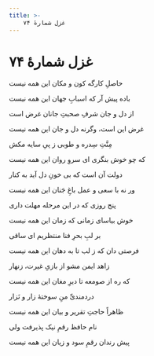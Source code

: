 ```yaml
---
title: >-
    غزل شمارهٔ ۷۴
---
```

# غزل شمارهٔ ۷۴

<div class="b" id="bn1"><div class="m1"><p>حاصلِ کارگه کون و مکان این همه نیست</p></div>
<div class="m2"><p>باده پیش آر که اسبابِ جهان این همه نیست</p></div></div>
<div class="b" id="bn2"><div class="m1"><p>از دل و جان شرفِ صحبتِ جانان غرض است</p></div>
<div class="m2"><p>غرض این است، وگرنه دل و جان این همه نیست</p></div></div>
<div class="b" id="bn3"><div class="m1"><p>مِنَّتِ سِدره و طوبی ز پیِ سایه مکش</p></div>
<div class="m2"><p>که چو خوش بنگری ای سروِ روان این همه نیست</p></div></div>
<div class="b" id="bn4"><div class="m1"><p>دولت آن است که بی خونِ دل آید به کنار</p></div>
<div class="m2"><p>ور نه با سعی و عمل باغِ جَنان این همه نیست</p></div></div>
<div class="b" id="bn5"><div class="m1"><p>پنج روزی که در این مرحله مهلت داری</p></div>
<div class="m2"><p>خوش بیاسای زمانی که زمان این همه نیست</p></div></div>
<div class="b" id="bn6"><div class="m1"><p>بر لبِ بحرِ فنا منتظریم ای ساقی</p></div>
<div class="m2"><p>فرصتی دان که ز لب تا به دهان این همه نیست</p></div></div>
<div class="b" id="bn7"><div class="m1"><p>زاهد ایمن مشو از بازیِ غیرت، زنهار</p></div>
<div class="m2"><p>که ره از صومعه تا دیرِ مغان این همه نیست</p></div></div>
<div class="b" id="bn8"><div class="m1"><p>دردمندیِّ منِ سوختهٔ زار و نَزار</p></div>
<div class="m2"><p>ظاهراً حاجتِ تقریر و بیان این همه نیست</p></div></div>
<div class="b" id="bn9"><div class="m1"><p>نام حافظ رقمِ نیک پذیرفت ولی</p></div>
<div class="m2"><p>پیش رندان رقمِ سود و زیان این همه نیست</p></div></div>
